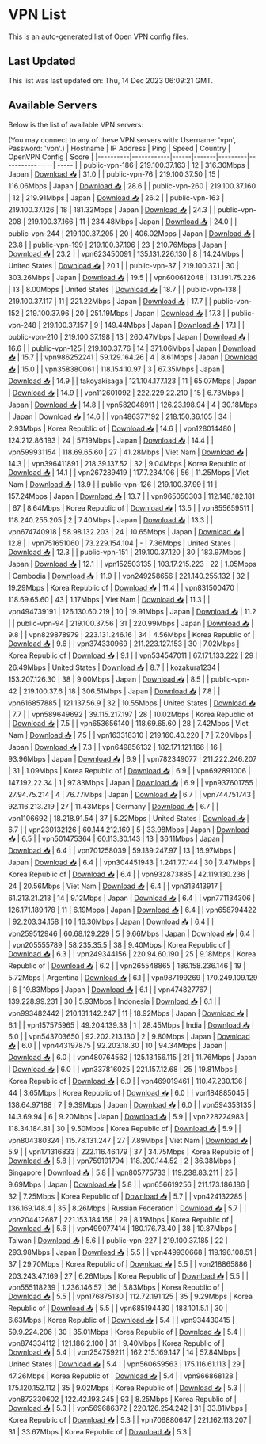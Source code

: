 # VPN List

This is an auto-generated list of Open VPN config files.

## Last Updated

This list was last updated on: Thu, 14 Dec 2023 06:09:21 GMT.

## Available Servers

Below is the list of available VPN servers:

(You may connect to any of these VPN servers with: Username: 'vpn', Password: 'vpn'.)
| Hostname | IP Address | Ping | Speed | Country | OpenVPN Config | Score |
|----------|------------|------|-------|---------|----------------| ----- |
| public-vpn-186 | 219.100.37.163 | 12 | 316.30Mbps | Japan | [Download 📥](./configs/server_0_JP.ovpn) | 31.0 |
| public-vpn-76 | 219.100.37.50 | 15 | 116.06Mbps | Japan | [Download 📥](./configs/server_1_JP.ovpn) | 28.6 |
| public-vpn-260 | 219.100.37.160 | 12 | 219.91Mbps | Japan | [Download 📥](./configs/server_2_JP.ovpn) | 26.2 |
| public-vpn-163 | 219.100.37.126 | 18 | 181.32Mbps | Japan | [Download 📥](./configs/server_3_JP.ovpn) | 24.3 |
| public-vpn-208 | 219.100.37.166 | 11 | 234.48Mbps | Japan | [Download 📥](./configs/server_4_JP.ovpn) | 24.0 |
| public-vpn-244 | 219.100.37.205 | 20 | 406.02Mbps | Japan | [Download 📥](./configs/server_5_JP.ovpn) | 23.8 |
| public-vpn-199 | 219.100.37.196 | 23 | 210.76Mbps | Japan | [Download 📥](./configs/server_6_JP.ovpn) | 23.2 |
| vpn623450091 | 135.131.226.130 | 8 | 14.24Mbps | United States | [Download 📥](./configs/server_7_US.ovpn) | 20.1 |
| public-vpn-37 | 219.100.37.1 | 30 | 303.26Mbps | Japan | [Download 📥](./configs/server_8_JP.ovpn) | 19.5 |
| vpn600612048 | 131.191.75.226 | 13 | 8.00Mbps | United States | [Download 📥](./configs/server_9_US.ovpn) | 18.7 |
| public-vpn-138 | 219.100.37.117 | 11 | 221.22Mbps | Japan | [Download 📥](./configs/server_10_JP.ovpn) | 17.7 |
| public-vpn-152 | 219.100.37.96 | 20 | 251.19Mbps | Japan | [Download 📥](./configs/server_11_JP.ovpn) | 17.3 |
| public-vpn-248 | 219.100.37.157 | 9 | 149.44Mbps | Japan | [Download 📥](./configs/server_12_JP.ovpn) | 17.1 |
| public-vpn-210 | 219.100.37.198 | 13 | 260.47Mbps | Japan | [Download 📥](./configs/server_13_JP.ovpn) | 16.6 |
| public-vpn-125 | 219.100.37.76 | 14 | 371.06Mbps | Japan | [Download 📥](./configs/server_14_JP.ovpn) | 15.7 |
| vpn986252241 | 59.129.164.26 | 4 | 8.61Mbps | Japan | [Download 📥](./configs/server_15_JP.ovpn) | 15.0 |
| vpn358380061 | 118.154.10.97 | 3 | 67.35Mbps | Japan | [Download 📥](./configs/server_16_JP.ovpn) | 14.9 |
| takoyakisaga | 121.104.177.123 | 11 | 65.07Mbps | Japan | [Download 📥](./configs/server_17_JP.ovpn) | 14.9 |
| vpn112601092 | 222.229.22.210 | 15 | 6.73Mbps | Japan | [Download 📥](./configs/server_18_JP.ovpn) | 14.8 |
| vpn582048911 | 126.23.198.94 | 4 | 30.18Mbps | Japan | [Download 📥](./configs/server_19_JP.ovpn) | 14.6 |
| vpn486377192 | 218.150.36.105 | 34 | 2.93Mbps | Korea Republic of | [Download 📥](./configs/server_20_KR.ovpn) | 14.6 |
| vpn128014480 | 124.212.86.193 | 24 | 57.19Mbps | Japan | [Download 📥](./configs/server_21_JP.ovpn) | 14.4 |
| vpn599931154 | 118.69.65.60 | 27 | 41.28Mbps | Viet Nam | [Download 📥](./configs/server_22_VN.ovpn) | 14.3 |
| vpn396411891 | 218.39.137.52 | 32 | 9.04Mbps | Korea Republic of | [Download 📥](./configs/server_23_KR.ovpn) | 14.1 |
| vpn267289419 | 117.7.234.106 | 56 | 11.25Mbps | Viet Nam | [Download 📥](./configs/server_24_VN.ovpn) | 13.9 |
| public-vpn-126 | 219.100.37.99 | 11 | 157.24Mbps | Japan | [Download 📥](./configs/server_25_JP.ovpn) | 13.7 |
| vpn965050303 | 112.148.182.181 | 67 | 8.64Mbps | Korea Republic of | [Download 📥](./configs/server_26_KR.ovpn) | 13.5 |
| vpn855659511 | 118.240.255.205 | 2 | 7.40Mbps | Japan | [Download 📥](./configs/server_27_JP.ovpn) | 13.3 |
| vpn674740918 | 58.98.132.203 | 24 | 10.65Mbps | Japan | [Download 📥](./configs/server_28_JP.ovpn) | 12.8 |
| vpn751651060 | 73.229.154.104 | - | 7.36Mbps | United States | [Download 📥](./configs/server_29_US.ovpn) | 12.3 |
| public-vpn-151 | 219.100.37.120 | 30 | 183.97Mbps | Japan | [Download 📥](./configs/server_30_JP.ovpn) | 12.1 |
| vpn152503135 | 103.17.215.223 | 22 | 1.05Mbps | Cambodia | [Download 📥](./configs/server_31_KH.ovpn) | 11.9 |
| vpn249258656 | 221.140.255.132 | 32 | 19.29Mbps | Korea Republic of | [Download 📥](./configs/server_32_KR.ovpn) | 11.4 |
| vpn831500470 | 118.69.65.60 | 43 | 1.17Mbps | Viet Nam | [Download 📥](./configs/server_33_VN.ovpn) | 11.3 |
| vpn494739191 | 126.130.60.219 | 10 | 19.91Mbps | Japan | [Download 📥](./configs/server_34_JP.ovpn) | 11.2 |
| public-vpn-94 | 219.100.37.56 | 31 | 220.99Mbps | Japan | [Download 📥](./configs/server_35_JP.ovpn) | 9.8 |
| vpn829878979 | 223.131.246.16 | 34 | 4.56Mbps | Korea Republic of | [Download 📥](./configs/server_36_KR.ovpn) | 9.6 |
| vpn374330969 | 211.223.127.153 | 30 | 7.02Mbps | Korea Republic of | [Download 📥](./configs/server_37_KR.ovpn) | 9.1 |
| vpn534547011 | 67.171.133.222 | 29 | 26.49Mbps | United States | [Download 📥](./configs/server_38_US.ovpn) | 8.7 |
| kozakura1234 | 153.207.126.30 | 38 | 9.00Mbps | Japan | [Download 📥](./configs/server_39_JP.ovpn) | 8.5 |
| public-vpn-42 | 219.100.37.6 | 18 | 306.51Mbps | Japan | [Download 📥](./configs/server_40_JP.ovpn) | 7.8 |
| vpn616857885 | 121.137.56.9 | 32 | 10.55Mbps | United States | [Download 📥](./configs/server_41_US.ovpn) | 7.7 |
| vpn589649692 | 39.115.217.197 | 28 | 10.02Mbps | Korea Republic of | [Download 📥](./configs/server_42_KR.ovpn) | 7.5 |
| vpn653656140 | 118.69.65.60 | 28 | 7.42Mbps | Viet Nam | [Download 📥](./configs/server_43_VN.ovpn) | 7.5 |
| vpn163318310 | 219.160.40.220 | 7 | 7.20Mbps | Japan | [Download 📥](./configs/server_44_JP.ovpn) | 7.3 |
| vpn649856132 | 182.171.121.166 | 16 | 93.96Mbps | Japan | [Download 📥](./configs/server_45_JP.ovpn) | 6.9 |
| vpn782349077 | 211.222.246.207 | 31 | 1.09Mbps | Korea Republic of | [Download 📥](./configs/server_46_KR.ovpn) | 6.9 |
| vpn692891006 | 147.192.22.34 | 1 | 97.83Mbps | Japan | [Download 📥](./configs/server_47_JP.ovpn) | 6.9 |
| vpn937601755 | 27.94.75.214 | 4 | 76.77Mbps | Japan | [Download 📥](./configs/server_48_JP.ovpn) | 6.7 |
| vpn744751743 | 92.116.213.219 | 27 | 11.43Mbps | Germany | [Download 📥](./configs/server_49_DE.ovpn) | 6.7 |
| vpn1106692 | 18.218.91.54 | 37 | 5.22Mbps | United States | [Download 📥](./configs/server_50_US.ovpn) | 6.7 |
| vpn230132126 | 60.144.212.169 | 5 | 33.98Mbps | Japan | [Download 📥](./configs/server_51_JP.ovpn) | 6.5 |
| vpn501475364 | 60.113.30.143 | 13 | 36.11Mbps | Japan | [Download 📥](./configs/server_52_JP.ovpn) | 6.4 |
| vpn701258039 | 59.139.247.97 | 13 | 16.97Mbps | Japan | [Download 📥](./configs/server_53_JP.ovpn) | 6.4 |
| vpn304451943 | 1.241.77.144 | 30 | 7.47Mbps | Korea Republic of | [Download 📥](./configs/server_54_KR.ovpn) | 6.4 |
| vpn932873885 | 42.119.130.236 | 24 | 20.56Mbps | Viet Nam | [Download 📥](./configs/server_55_VN.ovpn) | 6.4 |
| vpn313413917 | 61.213.21.213 | 14 | 9.12Mbps | Japan | [Download 📥](./configs/server_56_JP.ovpn) | 6.4 |
| vpn771134306 | 126.171.189.178 | 11 | 6.19Mbps | Japan | [Download 📥](./configs/server_57_JP.ovpn) | 6.4 |
| vpn658794422 | 92.203.34.158 | 10 | 16.30Mbps | Japan | [Download 📥](./configs/server_58_JP.ovpn) | 6.4 |
| vpn259512946 | 60.68.129.229 | 5 | 9.66Mbps | Japan | [Download 📥](./configs/server_59_JP.ovpn) | 6.4 |
| vpn205555789 | 58.235.35.5 | 38 | 9.40Mbps | Korea Republic of | [Download 📥](./configs/server_60_KR.ovpn) | 6.3 |
| vpn249344156 | 220.94.60.190 | 25 | 9.18Mbps | Korea Republic of | [Download 📥](./configs/server_61_KR.ovpn) | 6.2 |
| vpn265548865 | 186.158.236.146 | 19 | 5.72Mbps | Argentina | [Download 📥](./configs/server_62_AR.ovpn) | 6.1 |
| vpn987199269 | 170.249.109.129 | 6 | 19.83Mbps | Japan | [Download 📥](./configs/server_63_JP.ovpn) | 6.1 |
| vpn474827767 | 139.228.99.231 | 30 | 5.93Mbps | Indonesia | [Download 📥](./configs/server_64_ID.ovpn) | 6.1 |
| vpn993482442 | 210.131.142.247 | 11 | 18.92Mbps | Japan | [Download 📥](./configs/server_65_JP.ovpn) | 6.1 |
| vpn157575965 | 49.204.139.38 | 1 | 28.45Mbps | India | [Download 📥](./configs/server_66_IN.ovpn) | 6.0 |
| vpn543703650 | 92.202.213.130 | 2 | 9.80Mbps | Japan | [Download 📥](./configs/server_67_JP.ovpn) | 6.0 |
| vpn443197875 | 92.203.18.30 | 10 | 94.34Mbps | Japan | [Download 📥](./configs/server_68_JP.ovpn) | 6.0 |
| vpn480764562 | 125.13.156.115 | 21 | 11.76Mbps | Japan | [Download 📥](./configs/server_69_JP.ovpn) | 6.0 |
| vpn337816025 | 221.157.12.68 | 25 | 19.81Mbps | Korea Republic of | [Download 📥](./configs/server_70_KR.ovpn) | 6.0 |
| vpn469019461 | 110.47.230.136 | 44 | 3.65Mbps | Korea Republic of | [Download 📥](./configs/server_71_KR.ovpn) | 6.0 |
| vpn184885045 | 138.64.97.188 | 7 | 9.39Mbps | Japan | [Download 📥](./configs/server_72_JP.ovpn) | 6.0 |
| vpn594353135 | 14.3.69.94 | 6 | 9.20Mbps | Japan | [Download 📥](./configs/server_73_JP.ovpn) | 5.9 |
| vpn228224983 | 118.34.184.81 | 30 | 9.50Mbps | Korea Republic of | [Download 📥](./configs/server_74_KR.ovpn) | 5.9 |
| vpn804380324 | 115.78.131.247 | 27 | 7.89Mbps | Viet Nam | [Download 📥](./configs/server_75_VN.ovpn) | 5.9 |
| vpn171316833 | 222.116.46.179 | 37 | 34.75Mbps | Korea Republic of | [Download 📥](./configs/server_76_KR.ovpn) | 5.8 |
| vpn759191794 | 118.200.144.52 | 2 | 36.38Mbps | Singapore | [Download 📥](./configs/server_77_SG.ovpn) | 5.8 |
| vpn805775733 | 119.238.83.211 | 25 | 9.69Mbps | Japan | [Download 📥](./configs/server_78_JP.ovpn) | 5.8 |
| vpn656619256 | 211.173.186.186 | 32 | 7.25Mbps | Korea Republic of | [Download 📥](./configs/server_79_KR.ovpn) | 5.7 |
| vpn424132285 | 136.169.148.4 | 35 | 8.26Mbps | Russian Federation | [Download 📥](./configs/server_80_RU.ovpn) | 5.7 |
| vpn204412687 | 221.153.184.158 | 29 | 8.15Mbps | Korea Republic of | [Download 📥](./configs/server_81_KR.ovpn) | 5.6 |
| vpn499077414 | 180.176.78.40 | 38 | 10.87Mbps | Taiwan | [Download 📥](./configs/server_82_TW.ovpn) | 5.6 |
| public-vpn-227 | 219.100.37.185 | 22 | 293.98Mbps | Japan | [Download 📥](./configs/server_83_JP.ovpn) | 5.5 |
| vpn449930668 | 119.196.108.51 | 37 | 29.70Mbps | Korea Republic of | [Download 📥](./configs/server_84_KR.ovpn) | 5.5 |
| vpn218865886 | 203.243.47.169 | 27 | 6.26Mbps | Korea Republic of | [Download 📥](./configs/server_85_KR.ovpn) | 5.5 |
| vpn555118239 | 1.236.146.57 | 36 | 5.83Mbps | Korea Republic of | [Download 📥](./configs/server_86_KR.ovpn) | 5.5 |
| vpn176875130 | 112.72.191.125 | 35 | 9.29Mbps | Korea Republic of | [Download 📥](./configs/server_87_KR.ovpn) | 5.5 |
| vpn685194430 | 183.101.5.1 | 30 | 6.63Mbps | Korea Republic of | [Download 📥](./configs/server_88_KR.ovpn) | 5.4 |
| vpn934430415 | 59.9.224.206 | 30 | 35.01Mbps | Korea Republic of | [Download 📥](./configs/server_89_KR.ovpn) | 5.4 |
| vpn874334112 | 121.186.2.100 | 31 | 9.40Mbps | Korea Republic of | [Download 📥](./configs/server_90_KR.ovpn) | 5.4 |
| vpn254759211 | 162.215.169.147 | 14 | 57.84Mbps | United States | [Download 📥](./configs/server_91_US.ovpn) | 5.4 |
| vpn560659563 | 175.116.61.113 | 29 | 47.26Mbps | Korea Republic of | [Download 📥](./configs/server_92_KR.ovpn) | 5.4 |
| vpn966868128 | 175.120.152.112 | 35 | 9.02Mbps | Korea Republic of | [Download 📥](./configs/server_93_KR.ovpn) | 5.3 |
| vpn872330602 | 122.42.193.245 | 93 | 8.25Mbps | Korea Republic of | [Download 📥](./configs/server_94_KR.ovpn) | 5.3 |
| vpn569686372 | 220.126.254.242 | 31 | 33.81Mbps | Korea Republic of | [Download 📥](./configs/server_95_KR.ovpn) | 5.3 |
| vpn706880647 | 221.162.113.207 | 31 | 33.67Mbps | Korea Republic of | [Download 📥](./configs/server_96_KR.ovpn) | 5.3 |
